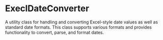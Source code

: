 # ExeclDateConverter
A utility class for handling and converting Excel-style date values  as well as standard date formats. This class supports various formats  and provides functionality to convert, parse, and format dates.
